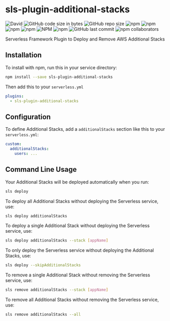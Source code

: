 # sls-plugin-additional-stacks

![David](https://img.shields.io/david/93v/sls-plugin-additional-stacks.svg)
![GitHub code size in bytes](https://img.shields.io/github/languages/code-size/93v/sls-plugin-additional-stacks.svg)
![GitHub repo size](https://img.shields.io/github/repo-size/93v/sls-plugin-additional-stacks.svg)
![npm](https://img.shields.io/npm/dw/sls-plugin-additional-stacks.svg)
![npm](https://img.shields.io/npm/dm/sls-plugin-additional-stacks.svg)
![npm](https://img.shields.io/npm/dy/sls-plugin-additional-stacks.svg)
![npm](https://img.shields.io/npm/dt/sls-plugin-additional-stacks.svg)
![NPM](https://img.shields.io/npm/l/sls-plugin-additional-stacks.svg)
![npm](https://img.shields.io/npm/v/sls-plugin-additional-stacks.svg)
![GitHub last commit](https://img.shields.io/github/last-commit/93v/sls-plugin-additional-stacks.svg)
![npm collaborators](https://img.shields.io/npm/collaborators/sls-plugin-additional-stacks.svg)

Serverless Framework Plugin to Deploy and Remove AWS Additional Stacks

## Installation

To install with npm, run this in your service directory:

```bash
npm install --save sls-plugin-additional-stacks
```

Then add this to your `serverless.yml`

```yml
plugins:
  - sls-plugin-additional-stacks
```

## Configuration

To define Additional Stacks, add a `additionalStacks` section like this to your
`serverless.yml`:

```yml
custom:
  additionalStacks:
    users: ...
```

## Command Line Usage

Your Additional Stacks will be deployed automatically when you run:

```bash
sls deploy
```

To deploy all Additional Stacks without deploying the Serverless service, use:

```bash
sls deploy additionalStacks
```

To deploy a single Additional Stack without deploying the Serverless service, use:

```bash
sls deploy additionalStacks --stack [appName]
```

To only deploy the Serverless service without deploying the Additional Stacks, use:

```bash
sls deploy --skipAdditionalStacks
```

To remove a single Additional Stack without removing the Serverless service, use:

```bash
sls remove additionalStacks --stack [appName]
```

To remove all Additional Stacks without removing the Serverless service, use:

```bash
sls remove additionalStacks --all
```
